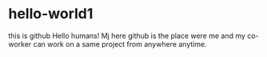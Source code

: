 # hello-world1
this is github
Hello humans!
Mj here github is the place were me and my co-worker can work on a same project from anywhere anytime. 
